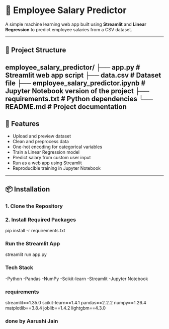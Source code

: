# 💼 Employee Salary Predictor

A simple machine learning web app built using **Streamlit** and **Linear Regression** to predict employee salaries from a CSV dataset.

---

## 📁 Project Structure

employee_salary_predictor/
├── app.py # Streamlit web app script
├── data.csv # Dataset file
├── employee_salary_predictor.ipynb # Jupyter Notebook version of the project
├── requirements.txt # Python dependencies
└── README.md # Project documentation
---

## 🚀 Features

- Upload and preview dataset
- Clean and preprocess data
- One-hot encoding for categorical variables
- Train a Linear Regression model
- Predict salary from custom user input
- Run as a web app using Streamlit
- Reproducible training in Jupyter Notebook

---

## 📦 Installation

### 1. Clone the Repository

### 2. Install Required Packages

pip install -r requirements.txt

###  Run the Streamlit App

streamlit run app.py

### Tech Stack
-Python
-Pandas
-NumPy
-Scikit-learn
-Streamlit
-Jupyter Notebook

### requirements
streamlit==1.35.0
scikit-learn==1.4.1
pandas==2.2.2
numpy==1.26.4
matplotlib==3.8.4
joblib==1.4.2
lightgbm==4.3.0

### done by Aarushi Jain
